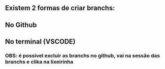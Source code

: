 

## Existem 2 formas de criar branchs:
## No Github 
## No terminal (VSCODE)

### OBS: é possivel excluir as branchs no github, vai na sessão das branchs e clika na lixeirinha 
